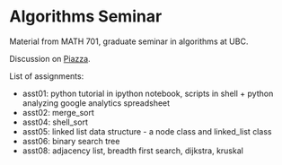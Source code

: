 Algorithms Seminar
===============

Material from MATH 701, graduate seminar in algorithms at UBC.  

Discussion on [Piazza](https://piazza.com/class/hq4le9nt4215t0).

List of assignments:

* asst01: python tutorial in ipython notebook, scripts in shell + python analyzing google analytics spreadsheet
* asst02: merge_sort
* asst04: shell_sort
* asst05: linked list data structure - a node class and linked_list class
* asst06: binary search tree
* asst08: adjacency list, breadth first search, dijkstra, kruskal
